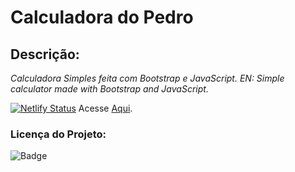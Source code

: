 # Calculadora do Pedro

## Descrição:
*Calculadora Simples feita com Bootstrap e JavaScript.
EN: Simple calculator made with Bootstrap and JavaScript.*

[![Netlify Status](https://api.netlify.com/api/v1/badges/457810a9-e717-4cff-86e5-419fa777c984/deploy-status)](https://app.netlify.com/sites/pedro-calculadora/deploys)
Acesse [Aqui](https://pedro-calculadora.netlify.app/).

### Licença do Projeto:
![Badge](https://img.shields.io/github/license/berchior404/calculadora-js)
